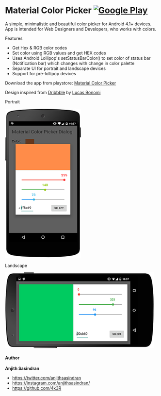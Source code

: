 # Material Color Picker [![Google Play](http://developer.android.com/images/brand/en_generic_rgb_wo_45.png)](https://play.google.com/store/apps/details?id=com.anjithsasindran.materialcolorpicker)
A simple, minimalistic and beautiful color picker for Android 4.1+ devices. App is intended for Web Designers and Developers, who works with colors.

Features
- Get Hex & RGB color codes
- Set color using RGB values and get HEX codes
- Uses Android Lollipop's setStatusBarColor() to set color of status bar (Notification bar) which changes with change in color palette
- Separate UI for portrait and landscape devices
- Support for pre-lollipop devices

Download the app from playstore: [Material Color Picker](https://play.google.com/store/apps/details?id=com.anjithsasindran.materialcolorpicker)

Design inspired from [Dribbble](https://dribbble.com/shots/1858968-Material-Design-colorpicker?list=following&offset=4) by [Lucas Bonomi](http://lucasbonomi.com/)

Portrait

![portrait](/screenshots/main.jpg)

Landscape

![landscape](/screenshots/main_land.jpg)

#### Author
**Anjith Sasindran**
- https://twitter.com/anjithsasindran
- https://instagram.com/anjithsasindran/
- https://github.com/4k3R
